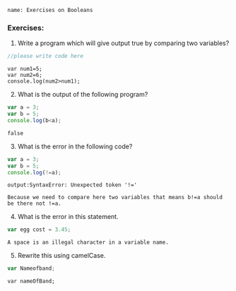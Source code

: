 ```ngMeta
name: Exercises on Booleans
```

### Exercises:

1. Write a program which will give output true by comparing two variables?

```javascript
//please write code here
```

```solution
var num1=5;
var num2=6;
console.log(num2>num1);
```

2. What is the output of the following program?

```javascript
var a = 3;
var b = 5;
console.log(b<a);
```

```solution
false
```

3. What is the error in the following code?

```javascript
var a = 3;
var b = 5;
console.log(!=a);
```
```solution
output:SyntaxError: Unexpected token '!=' 

Because we need to compare here two variables that means b!=a should be there not !=a.
```

4. What is the error in this statement.

```javascript
var egg cost = 3.45;
```

```solution
A space is an illegal character in a variable name.
```

5. Rewrite this using camelCase.

```javascript
var Nameofband;
```

```solution
var nameOfBand;
```
